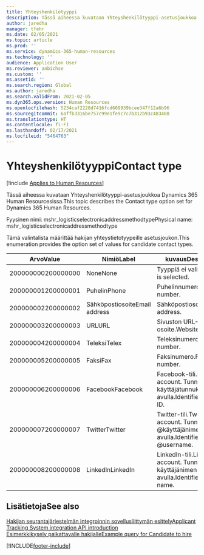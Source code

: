 ```yaml
---
title: Yhteyshenkilötyyppi
description: Tässä aiheessa kuvataan Yhteyshenkilötyyppi-asetusjoukkoa Dynamics 365 Human Resourcesissa.
author: jaredha
manager: tfehr
ms.date: 02/05/2021
ms.topic: article
ms.prod: ''
ms.service: dynamics-365-human-resources
ms.technology: ''
audience: Application User
ms.reviewer: anbichse
ms.custom: ''
ms.assetid: ''
ms.search.region: Global
ms.author: jaredha
ms.search.validFrom: 2021-02-05
ms.dyn365.ops.version: Human Resources
ms.openlocfilehash: 5234caf2228d7416fcd609939bcee347f12a6b96
ms.sourcegitcommit: 6affb3316be757c99e1fe9c7c7b312b93c483408
ms.translationtype: HT
ms.contentlocale: fi-FI
ms.lasthandoff: 02/17/2021
ms.locfileid: "5464763"
---
```

# <a name="contact-type"></a><span data-ttu-id="e876e-103">Yhteyshenkilötyyppi</span><span class="sxs-lookup"><span data-stu-id="e876e-103">Contact type</span></span>

[!include [Applies to Human Resources](../includes/applies-to-hr.md)]

<span data-ttu-id="e876e-104">Tässä aiheessa kuvataan Yhteyshenkilötyyppi-asetusjoukkoa Dynamics 365 Human Resourcesissa.</span><span class="sxs-lookup"><span data-stu-id="e876e-104">This topic describes the Contact type option set for Dynamics 365 Human Resources.</span></span>

<span data-ttu-id="e876e-105">Fyysinen nimi: mshr_logisticselectronicaddressmethodtype</span><span class="sxs-lookup"><span data-stu-id="e876e-105">Physical name: mshr_logisticselectronicaddressmethodtype</span></span>

<span data-ttu-id="e876e-106">Tämä valintalista määrittää hakijan yhteystietotyypeille asetusjoukon.</span><span class="sxs-lookup"><span data-stu-id="e876e-106">This enumeration provides the option set of values for candidate contact types.</span></span> 

| <span data-ttu-id="e876e-107">Arvo</span><span class="sxs-lookup"><span data-stu-id="e876e-107">Value</span></span> | <span data-ttu-id="e876e-108">Nimiö</span><span class="sxs-lookup"><span data-stu-id="e876e-108">Label</span></span> | <span data-ttu-id="e876e-109">kuvaus</span><span class="sxs-lookup"><span data-stu-id="e876e-109">Description</span></span> |
| --- | --- | --- |
| <span data-ttu-id="e876e-110">200000000</span><span class="sxs-lookup"><span data-stu-id="e876e-110">200000000</span></span> | <span data-ttu-id="e876e-111">None</span><span class="sxs-lookup"><span data-stu-id="e876e-111">None</span></span> | <span data-ttu-id="e876e-112">Tyyppiä ei valita.</span><span class="sxs-lookup"><span data-stu-id="e876e-112">No type is selected.</span></span> |
| <span data-ttu-id="e876e-113">200000001</span><span class="sxs-lookup"><span data-stu-id="e876e-113">200000001</span></span> | <span data-ttu-id="e876e-114">Puhelin</span><span class="sxs-lookup"><span data-stu-id="e876e-114">Phone</span></span> | <span data-ttu-id="e876e-115">Puhelinnumero</span><span class="sxs-lookup"><span data-stu-id="e876e-115">Telephone number.</span></span> |
| <span data-ttu-id="e876e-116">200000002</span><span class="sxs-lookup"><span data-stu-id="e876e-116">200000002</span></span> | <span data-ttu-id="e876e-117">Sähköpostiosoite</span><span class="sxs-lookup"><span data-stu-id="e876e-117">Email address</span></span> | <span data-ttu-id="e876e-118">Sähköpostiosoite.</span><span class="sxs-lookup"><span data-stu-id="e876e-118">Email address.</span></span> |
| <span data-ttu-id="e876e-119">200000003</span><span class="sxs-lookup"><span data-stu-id="e876e-119">200000003</span></span> | <span data-ttu-id="e876e-120">URL</span><span class="sxs-lookup"><span data-stu-id="e876e-120">URL</span></span> | <span data-ttu-id="e876e-121">Sivuston URL-osoite.</span><span class="sxs-lookup"><span data-stu-id="e876e-121">Website URL.</span></span> |
| <span data-ttu-id="e876e-122">200000004</span><span class="sxs-lookup"><span data-stu-id="e876e-122">200000004</span></span> | <span data-ttu-id="e876e-123">Teleksi</span><span class="sxs-lookup"><span data-stu-id="e876e-123">Telex</span></span> | <span data-ttu-id="e876e-124">Teleksinumero.</span><span class="sxs-lookup"><span data-stu-id="e876e-124">Telex number.</span></span> |
| <span data-ttu-id="e876e-125">200000005</span><span class="sxs-lookup"><span data-stu-id="e876e-125">200000005</span></span> | <span data-ttu-id="e876e-126">Faksi</span><span class="sxs-lookup"><span data-stu-id="e876e-126">Fax</span></span> | <span data-ttu-id="e876e-127">Faksinumero.</span><span class="sxs-lookup"><span data-stu-id="e876e-127">Fax number.</span></span> |
| <span data-ttu-id="e876e-128">200000006</span><span class="sxs-lookup"><span data-stu-id="e876e-128">200000006</span></span> | <span data-ttu-id="e876e-129">Facebook</span><span class="sxs-lookup"><span data-stu-id="e876e-129">Facebook</span></span> | <span data-ttu-id="e876e-130">Facebook-tili.</span><span class="sxs-lookup"><span data-stu-id="e876e-130">Facebook account.</span></span> <span data-ttu-id="e876e-131">Tunnistetaan käyttäjätunnuksen avulla.</span><span class="sxs-lookup"><span data-stu-id="e876e-131">Identified by User ID.</span></span> |
| <span data-ttu-id="e876e-132">200000007</span><span class="sxs-lookup"><span data-stu-id="e876e-132">200000007</span></span> | <span data-ttu-id="e876e-133">Twitter</span><span class="sxs-lookup"><span data-stu-id="e876e-133">Twitter</span></span> | <span data-ttu-id="e876e-134">Twitter-tili.</span><span class="sxs-lookup"><span data-stu-id="e876e-134">Twitter account.</span></span> <span data-ttu-id="e876e-135">Tunnistetaan @käyttäjänimen avulla.</span><span class="sxs-lookup"><span data-stu-id="e876e-135">Identified by @username.</span></span> |
| <span data-ttu-id="e876e-136">200000008</span><span class="sxs-lookup"><span data-stu-id="e876e-136">200000008</span></span> | <span data-ttu-id="e876e-137">LinkedIn</span><span class="sxs-lookup"><span data-stu-id="e876e-137">LinkedIn</span></span> | <span data-ttu-id="e876e-138">LinkedIn-tili.</span><span class="sxs-lookup"><span data-stu-id="e876e-138">LinkedIn account.</span></span> <span data-ttu-id="e876e-139">Tunnistetaan käyttäjänimen avulla.</span><span class="sxs-lookup"><span data-stu-id="e876e-139">Identified by user name.</span></span> |

## <a name="see-also"></a><span data-ttu-id="e876e-140">Lisätietoja</span><span class="sxs-lookup"><span data-stu-id="e876e-140">See also</span></span>

[<span data-ttu-id="e876e-141">Hakijan seurantajärjestelmän integroinnin sovellusliittymän esittely</span><span class="sxs-lookup"><span data-stu-id="e876e-141">Applicant Tracking System integration API introduction</span></span>](hr-admin-integration-ats-api-introduction.md)<br>
[<span data-ttu-id="e876e-142">Esimerkkikysely palkattavalle hakijalle</span><span class="sxs-lookup"><span data-stu-id="e876e-142">Example query for Candidate to hire</span></span>](hr-admin-integration-ats-api-candidate-to-hire-example-query.md)


[!INCLUDE[footer-include](../includes/footer-banner.md)]